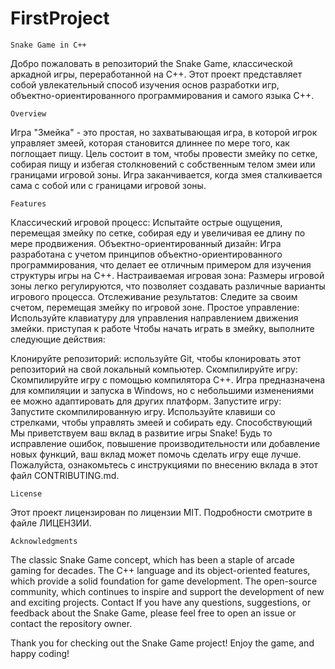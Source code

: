# FirstProject

	Snake Game in C++

Добро пожаловать в репозиторий the Snake Game, классической аркадной игры, переработанной на C++. Этот проект представляет собой увлекательный способ изучения основ разработки игр, объектно-ориентированного программирования и самого языка C++.

	Overview
Игра "Змейка" - это простая, но захватывающая игра, в которой игрок управляет змеей, которая становится длиннее по мере того, как поглощает пищу. Цель состоит в том, чтобы провести змейку по сетке, собирая пищу и избегая столкновений с собственным телом змеи или границами игровой зоны. Игра заканчивается, когда змея сталкивается сама с собой или с границами игровой зоны.

	Features
Классический игровой процесс: Испытайте острые ощущения, перемещая змейку по сетке, собирая еду и увеличивая ее длину по мере продвижения.
Объектно-ориентированный дизайн: Игра разработана с учетом принципов объектно-ориентированного программирования, что делает ее отличным примером для
изучения структуры игры на C++.
Настраиваемая игровая зона: Размеры игровой зоны легко регулируются, что позволяет создавать различные варианты игрового процесса.
Отслеживание результатов: Следите за своим счетом, перемещая змейку по игровой зоне.
Простое управление: Используйте клавиатуру для управления направлением движения змейки.
приступая к работе
Чтобы начать играть в змейку, выполните следующие действия:

Клонируйте репозиторий: используйте Git, чтобы клонировать этот репозиторий на свой локальный компьютер.
Скомпилируйте игру: Скомпилируйте игру с помощью компилятора C++. Игра предназначена для компиляции и запуска в Windows, но
с небольшими изменениями ее можно адаптировать для других платформ.
Запустите игру: Запустите скомпилированную игру. Используйте клавиши со стрелками, чтобы управлять змеей и собирать еду.
Способствующий
Мы приветствуем ваш вклад в развитие игры Snake! Будь то исправление ошибок, повышение производительности или добавление новых функций,
ваш вклад может помочь сделать игру еще лучше. Пожалуйста, ознакомьтесь с инструкциями по внесению вклада в этот файл CONTRIBUTING.md.

	License
Этот проект лицензирован по лицензии MIT. Подробности смотрите в файле ЛИЦЕНЗИИ.

	Acknowledgments
The classic Snake Game concept, which has been a staple of arcade gaming for decades.
The C++ language and its object-oriented features, which provide a solid foundation for game development.
The open-source community, which continues to inspire and support the development of new and exciting projects.
Contact
If you have any questions, suggestions, or feedback about the Snake Game, please feel free to open an issue or contact the repository owner.

Thank you for checking out the Snake Game project! Enjoy the game, and happy coding!
